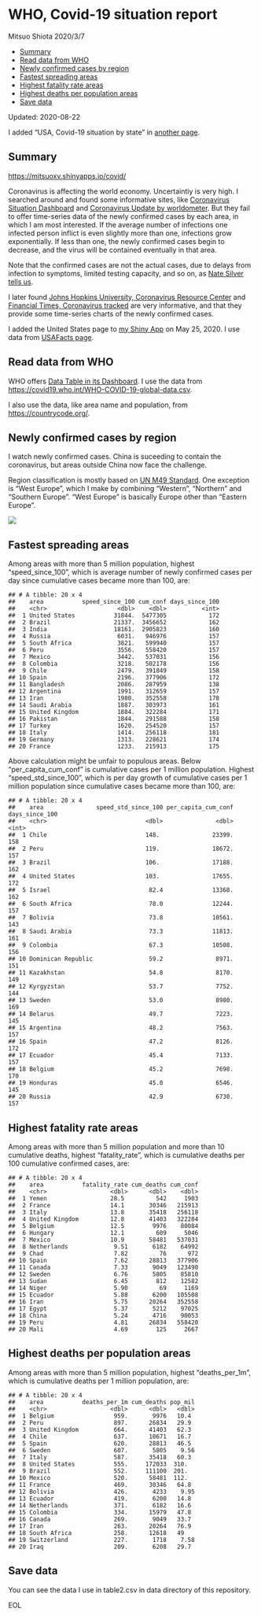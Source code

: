 WHO, Covid-19 situation report
================
Mitsuo Shiota
2020/3/7

  - [Summary](#summary)
  - [Read data from WHO](#read-data-from-who)
  - [Newly confirmed cases by region](#newly-confirmed-cases-by-region)
  - [Fastest spreading areas](#fastest-spreading-areas)
  - [Highest fatality rate areas](#highest-fatality-rate-areas)
  - [Highest deaths per population
    areas](#highest-deaths-per-population-areas)
  - [Save data](#save-data)

Updated: 2020-08-22

I added “USA, Covid-19 situation by state” in [another page](USA.md).

## Summary

<https://mitsuoxv.shinyapps.io/covid/>

Coronavirus is affecting the world economy. Uncertaintiy is very high. I
searched around and found some informative sites, like [Coronavirus
Situation
Dashboard](https://who.maps.arcgis.com/apps/opsdashboard/index.html#/c88e37cfc43b4ed3baf977d77e4a0667)
and [Coronavirus Update by
worldometer](https://www.worldometers.info/coronavirus/). But they fail
to offer time-series data of the newly confirmed cases by each area, in
which I am most interested. If the average number of infections one
infected person inflict is even slightly more than one, infections grow
exponentially. If less than one, the newly confirmed cases begin to
decrease, and the virus will be contained eventually in that area.

Note that the confirmed cases are not the actual cases, due to delays
from infection to symptoms, limited testing capacity, and so on, as
[Nate Silver tells
us](https://fivethirtyeight.com/features/coronavirus-case-counts-are-meaningless/).

I later found [Johns Hopkins University, Coronavirus Resource
Center](https://coronavirus.jhu.edu/) and [Financial Times, Coronavirus
tracked](https://www.ft.com/content/a26fbf7e-48f8-11ea-aeb3-955839e06441)
are very informative, and that they provide some time-series charts of
the newly confirmed cases.

I added the United States page to [my Shiny
App](https://mitsuoxv.shinyapps.io/covid/) on May 25, 2020. I use data
from [USAFacts
page](https://usafacts.org/visualizations/coronavirus-covid-19-spread-map/).

## Read data from WHO

WHO offers [Data Table in its Dashboard](https://covid19.who.int/table).
I use the data from
<https://covid19.who.int/WHO-COVID-19-global-data.csv>.

I also use the data, like area name and population, from
<https://countrycode.org/>.

## Newly confirmed cases by region

I watch newly confirmed cases. China is suceeding to contain the
coronavirus, but areas outside China now face the challenge.

Region classification is mostly based on [UN M49
Standard](https://unstats.un.org/unsd/methodology/m49/). One exception
is “West Europe”, which I make by combining “Western”, “Northern” and
“Southern Europe”. “West Europe” is basically Europe other than
“Eastern Europe”.

![](README_files/figure-gfm/chart-1.png)<!-- -->

## Fastest spreading areas

Among areas with more than 5 million population, highest
“speed\_since\_100”, which is average number of newly confirmed cases
per day since cumulative cases became more than 100, are:

    ## # A tibble: 20 x 4
    ##    area           speed_since_100 cum_conf days_since_100
    ##    <chr>                    <dbl>    <dbl>          <int>
    ##  1 United States           31844.  5477305            172
    ##  2 Brazil                  21337.  3456652            162
    ##  3 India                   18161.  2905823            160
    ##  4 Russia                   6031.   946976            157
    ##  5 South Africa             3821.   599940            157
    ##  6 Peru                     3556.   558420            157
    ##  7 Mexico                   3442.   537031            156
    ##  8 Colombia                 3218.   502178            156
    ##  9 Chile                    2479.   391849            158
    ## 10 Spain                    2196.   377906            172
    ## 11 Bangladesh               2086.   287959            138
    ## 12 Argentina                1991.   312659            157
    ## 13 Iran                     1980.   352558            178
    ## 14 Saudi Arabia             1887.   303973            161
    ## 15 United Kingdom           1884.   322284            171
    ## 16 Pakistan                 1844.   291588            158
    ## 17 Turkey                   1620.   254520            157
    ## 18 Italy                    1414.   256118            181
    ## 19 Germany                  1313.   228621            174
    ## 20 France                   1233.   215913            175

Above calculation might be unfair to populous areas. Below
“per\_capita\_cum\_conf” is cumulative cases per 1 million population.
Highest “speed\_std\_since\_100”, which is per day growth of cumulative
cases per 1 million population since cumulative cases became more than
100, are:

    ## # A tibble: 20 x 4
    ##    area               speed_std_since_100 per_capita_cum_conf days_since_100
    ##    <chr>                            <dbl>               <dbl>          <int>
    ##  1 Chile                            148.               23399.            158
    ##  2 Peru                             119.               18672.            157
    ##  3 Brazil                           106.               17188.            162
    ##  4 United States                    103.               17655.            172
    ##  5 Israel                            82.4              13368.            162
    ##  6 South Africa                      78.0              12244.            157
    ##  7 Bolivia                           73.8              10561.            143
    ##  8 Saudi Arabia                      73.3              11813.            161
    ##  9 Colombia                          67.3              10508.            156
    ## 10 Dominican Republic                59.2               8971.            151
    ## 11 Kazakhstan                        54.8               8170.            149
    ## 12 Kyrgyzstan                        53.7               7752.            144
    ## 13 Sweden                            53.0               8980.            169
    ## 14 Belarus                           49.7               7223.            145
    ## 15 Argentina                         48.2               7563.            157
    ## 16 Spain                             47.2               8126.            172
    ## 17 Ecuador                           45.4               7133.            157
    ## 18 Belgium                           45.2               7698.            170
    ## 19 Honduras                          45.0               6546.            145
    ## 20 Russia                            42.9               6730.            157

## Highest fatality rate areas

Among areas with more than 5 million population and more than 10
cumulative deaths, highest “fatality\_rate”, which is cumulative deaths
per 100 cumulative confirmed cases, are:

    ## # A tibble: 20 x 4
    ##    area           fatality_rate cum_deaths cum_conf
    ##    <chr>                  <dbl>      <dbl>    <dbl>
    ##  1 Yemen                  28.5         542     1903
    ##  2 France                 14.1       30346   215913
    ##  3 Italy                  13.8       35418   256118
    ##  4 United Kingdom         12.8       41403   322284
    ##  5 Belgium                12.5        9976    80084
    ##  6 Hungary                12.1         609     5046
    ##  7 Mexico                 10.9       58481   537031
    ##  8 Netherlands             9.51       6182    64992
    ##  9 Chad                    7.82         76      972
    ## 10 Spain                   7.62      28813   377906
    ## 11 Canada                  7.33       9049   123490
    ## 12 Sweden                  6.76       5805    85810
    ## 13 Sudan                   6.45        812    12582
    ## 14 Niger                   5.90         69     1169
    ## 15 Ecuador                 5.88       6200   105508
    ## 16 Iran                    5.75      20264   352558
    ## 17 Egypt                   5.37       5212    97025
    ## 18 China                   5.24       4716    90053
    ## 19 Peru                    4.81      26834   558420
    ## 20 Mali                    4.69        125     2667

## Highest deaths per population areas

Among areas with more than 5 million population, highest
“deaths\_per\_1m”, which is cumulative deaths per 1 million
population, are:

    ## # A tibble: 20 x 4
    ##    area           deaths_per_1m cum_deaths pop_mil
    ##    <chr>                  <dbl>      <dbl>   <dbl>
    ##  1 Belgium                 959.       9976   10.4 
    ##  2 Peru                    897.      26834   29.9 
    ##  3 United Kingdom          664.      41403   62.3 
    ##  4 Chile                   637.      10671   16.7 
    ##  5 Spain                   620.      28813   46.5 
    ##  6 Sweden                  607.       5805    9.56
    ##  7 Italy                   587.      35418   60.3 
    ##  8 United States           555.     172033  310.  
    ##  9 Brazil                  552.     111100  201.  
    ## 10 Mexico                  520.      58481  112.  
    ## 11 France                  469.      30346   64.8 
    ## 12 Bolivia                 426.       4233    9.95
    ## 13 Ecuador                 419.       6200   14.8 
    ## 14 Netherlands             371.       6182   16.6 
    ## 15 Colombia                334.      15979   47.8 
    ## 16 Canada                  269.       9049   33.7 
    ## 17 Iran                    263.      20264   76.9 
    ## 18 South Africa            258.      12618   49   
    ## 19 Switzerland             227.       1718    7.58
    ## 20 Iraq                    209.       6208   29.7

## Save data

You can see the data I use in table2.csv in data directory of this
repository.

EOL
